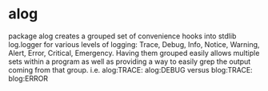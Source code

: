 # alog
package alog creates a grouped set of convenience hooks into stdlib
log.logger for various levels of logging: Trace, Debug, Info, Notice,
Warning, Alert, Error, Critical, Emergency. Having them grouped easily
allows multiple sets within a program as well as providing a way to easily
grep the output coming from that group. i.e. alog:TRACE: alog:DEBUG versus
blog:TRACE: blog:ERROR
